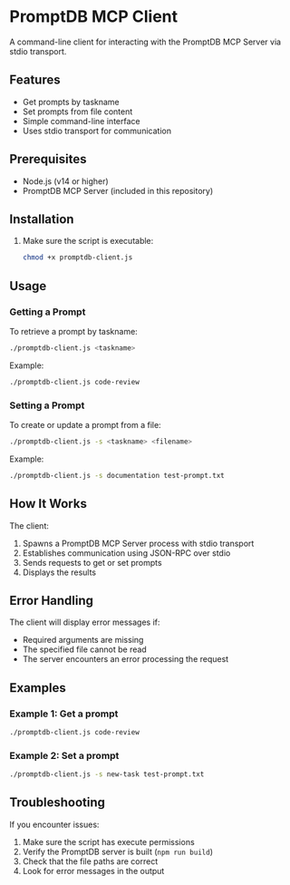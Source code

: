 # PromptDB MCP Client

A command-line client for interacting with the PromptDB MCP Server via stdio transport.

## Features

- Get prompts by taskname
- Set prompts from file content
- Simple command-line interface
- Uses stdio transport for communication

## Prerequisites

- Node.js (v14 or higher)
- PromptDB MCP Server (included in this repository)

## Installation

1. Make sure the script is executable:
   ```bash
   chmod +x promptdb-client.js
   ```

## Usage

### Getting a Prompt

To retrieve a prompt by taskname:

```bash
./promptdb-client.js <taskname>
```

Example:
```bash
./promptdb-client.js code-review
```

### Setting a Prompt

To create or update a prompt from a file:

```bash
./promptdb-client.js -s <taskname> <filename>
```

Example:
```bash
./promptdb-client.js -s documentation test-prompt.txt
```

## How It Works

The client:

1. Spawns a PromptDB MCP Server process with stdio transport
2. Establishes communication using JSON-RPC over stdio
3. Sends requests to get or set prompts
4. Displays the results

## Error Handling

The client will display error messages if:
- Required arguments are missing
- The specified file cannot be read
- The server encounters an error processing the request

## Examples

### Example 1: Get a prompt

```bash
./promptdb-client.js code-review
```

### Example 2: Set a prompt

```bash
./promptdb-client.js -s new-task test-prompt.txt
```

## Troubleshooting

If you encounter issues:

1. Make sure the script has execute permissions
2. Verify the PromptDB server is built (`npm run build`)
3. Check that the file paths are correct
4. Look for error messages in the output